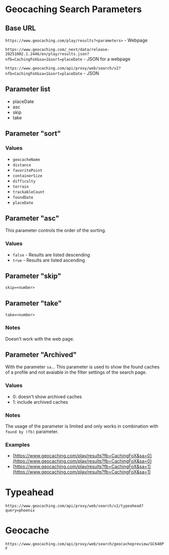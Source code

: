 # Geocaching Search Parameters

## Base URL
`https://www.geocaching.com/play/results?<parameters>` - Webpage

`https://www.geocaching.com/_next/data/release-20251002.1.2446/en/play/results.json?nfb=CachingFoX&sa=1&sort=placeDate` - JSON for a webpage

`https://www.geocaching.com/api/proxy/web/search/v2?nfb=CachingFoX&sa=1&sort=placeDate` - JSON

## Parameter list

* placeDate
* asc
* skip
* take
  


## Parameter "sort"

### Values
* `geocacheName`
* `distance`
* `favoritePoint`
* `containerSize`
* `difficulty`
* `terrain`
* `trackableCount`
* `foundDate`
* `placeDate`

## Parameter "asc"
This parameter controls the order of the sorting.

### Values
* `false` - Results are listed descending
* `true` - Results are listed ascending

## Parameter "skip"
`skip=<number>`

## Parameter "take"
`take=<number>`

### Notes
Doesn't work with the web page.

## Parameter "Archived"
With the parameter `sa`...
This parameter is used to show the found caches of a profile and not avaiable in the filter settings of the search page.

### Values
* 0: doesn't show archived caches
* 1: include archived caches

### Notes
The usage of the parameter is limited and only works in combination with `found by (fb)` parameter.

### Examples
* [https://www.geocaching.com/play/results?fb=CachingFoX&sa=0](https://www.geocaching.com/play/results?fb=CachingFoX&sa=0)
* [https://www.geocaching.com/play/results?fb=CachingFoX&sa=1](https://www.geocaching.com/play/results?fb=CachingFoX&sa=1)

# Typeahead

`https://www.geocaching.com/api/proxy/web/search/v2/typeahead?query=phoenix`

# Geocache

`https://www.geocaching.com/api/proxy/web/search/geocachepreview/GC640PF`

